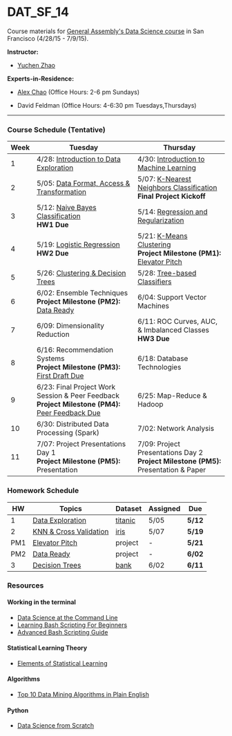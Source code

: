 # DAT_SF_14

Course materials for [General Assembly's Data Science course](https://generalassemb.ly/education/data-science/san-francisco) in San Francisco (4/28/15 - 7/9/15).

**Instructor:** 

* [Yuchen Zhao](https://www.linkedin.com/in/zhaoyuchen)


**Experts-in-Residence:** 

* [Alex Chao](https://www.linkedin.com/pub/alex-chao/42/600/8b4) (Office Hours: 2-6 pm Sundays)

* David Feldman (Office Hours: 4-6:30 pm Tuesdays,Thursdays)


---


### Course Schedule (Tentative)

Week | Tuesday | Thursday
--- | --- | ---
 1 | 4/28: [Introduction to Data Exploration](slides/lec01.pdf) | 4/30: [Introduction to Machine Learning](slides/lec02.pdf) 
 2 | 5/05: [Data Format, Access & Transformation](slides/lec03.pdf) | 5/07: [K-Nearest Neighbors Classification](slides/lec04.pdf) <br>**Final Project Kickoff**
 3 | 5/12: [Naive Bayes Classification](slides/lec05.pdf) <br>**HW1 Due** | 5/14: [Regression and Regularization](slides/lec06.pdf)
 4 | 5/19: [Logistic Regression](slides/lec07.pdf) <br>**HW2 Due** | 5/21: [K-Means Clustering](slides/lec08.pdf) <br>**Project Milestone (PM1):** [Elevator Pitch](project#may-21-final-project-elevator-pitch)
 5 | 5/26: [Clustering & Decision Trees](slides/lec09.pdf)  | 5/28: [Tree-based Classifiers](slides/lec10.pdf) 
 6 | 6/02: Ensemble Techniques <br>**Project Milestone (PM2):** [Data Ready](project#june-2-data-ready) | 6/04: Support Vector Machines
 7 | 6/09: Dimensionality Reduction  | 6/11: ROC Curves, AUC, & Imbalanced Classes <br>**HW3 Due**
 8 | 6/16: Recommendation Systems <br>**Project Milestone (PM3):** [First Draft Due](project#june-16-first-draft-due-before-class)  | 6/18: Database Technologies
 9 | 6/23: Final Project Work Session & Peer Feedback <br>**Project Milestone (PM4):** [Peer Feedback Due](project/peer_review_guidelines.md)  | 6/25: Map-Reduce & Hadoop
10 | 6/30: Distributed Data Processing (Spark)  | 7/02: Network Analysis
11 | 7/07: Project Presentations Day 1 <br>**Project Milestone (PM5):** Presentation   | 7/09: Project Presentations Day 2 <br>**Project Milestone (PM5):** Presentation & Paper


### Homework Schedule

HW | Topics | Dataset | Assigned | Due
--- | --- | --- | --- | ---
1 | [Data Exploration](homework/hw1) | [titanic](hw1/titanic.csv) | 5/05 | **5/12**
2 | [KNN & Cross Validation](homework/hw2) | [iris](http://scikit-learn.org/stable/auto_examples/datasets/plot_iris_dataset.html) | 5/07 | **5/19**
PM1 | [Elevator Pitch](project#may-21-final-project-elevator-pitch) | project | - | **5/21**
PM2 | [Data Ready](project#june-2-data-ready) | project | - | **6/02**
3 | [Decision Trees](homework/hw3) | [bank](homework/hw3) | 6/02 | **6/11**



### Resources

#### Working in the terminal
- [Data Science at the Command Line](http://shop.oreilly.com/product/0636920032823.do)
- [Learning Bash Scripting For Beginners](http://www.cyberciti.biz/open-source/learning-bash-scripting-for-beginners/)
- [Advanced Bash Scripting Guide](http://www.tldp.org/LDP/abs/html/)

#### Statistical Learning Theory
- [Elements of Statistical Learning](http://statweb.stanford.edu/~tibs/ElemStatLearn/)

#### Algorithms
- [Top 10 Data Mining Algorithms in Plain English](http://rayli.net/blog/data/top-10-data-mining-algorithms-in-plain-english/)

#### Python
- [Data Science from Scratch](http://shop.oreilly.com/product/0636920033400.do)

